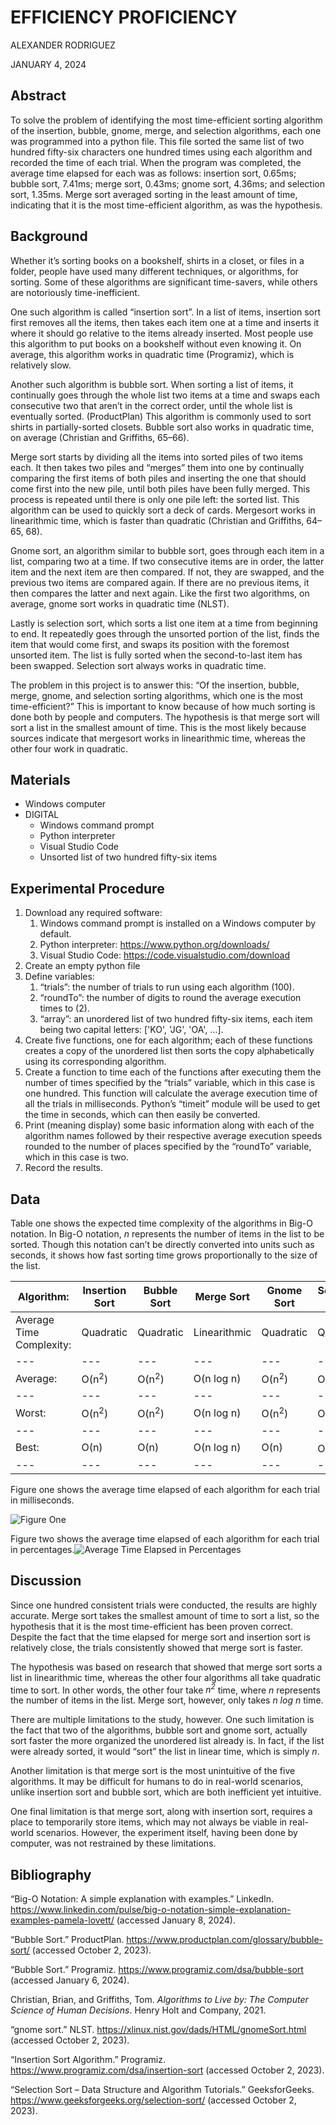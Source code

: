 # EFFICIENCY PROFICIENCY

ALEXANDER RODRIGUEZ

JANUARY 4, 2024

## Abstract

To solve the problem of identifying the most time-efficient sorting algorithm of the insertion, bubble, gnome, merge, and selection algorithms, each one was programmed into a python file. This file sorted the same list of two hundred fifty-six characters one hundred times using each algorithm and recorded the time of each trial. When the program was completed, the average time elapsed for each was as follows: insertion sort, 0.65ms; bubble sort, 7.41ms; merge sort, 0.43ms; gnome sort, 4.36ms; and selection sort, 1.35ms. Merge sort averaged sorting in the least amount of time, indicating that it is the most time-efficient algorithm, as was the hypothesis.

## Background

Whether it’s sorting books on a bookshelf, shirts in a closet, or files in a folder, people have used many different techniques, or algorithms, for sorting. Some of these algorithms are significant time-savers, while others are notoriously time-inefficient.

One such algorithm is called “insertion sort”. In a list of items, insertion sort first removes all the items, then takes each item one at a time and inserts it where it should go relative to the items already inserted. Most people use this algorithm to put books on a bookshelf without even knowing it. On average, this algorithm works in quadratic time (Programiz), which is relatively slow.

Another such algorithm is bubble sort. When sorting a list of items, it continually goes through the whole list two items at a time and swaps each consecutive two that aren’t in the correct order, until the whole list is eventually sorted. (ProductPlan) This algorithm is commonly used to sort shirts in partially-sorted closets. Bubble sort also works in quadratic time, on average (Christian and Griffiths, 65–66).

Merge sort starts by dividing all the items into sorted piles of two items each. It then takes two piles and “merges” them into one by continually comparing the first items of both piles and inserting the one that should come first into the new pile, until both piles have been fully merged. This process is repeated until there is only one pile left: the sorted list. This algorithm can be used to quickly sort a deck of cards. Mergesort works in linearithmic time, which is faster than quadratic (Christian and Griffiths, 64–65, 68).

Gnome sort, an algorithm similar to bubble sort, goes through each item in a list, comparing two at a time. If two consecutive items are in order, the latter item and the next item are then compared. If not, they are swapped, and the previous two items are compared again. If there are no previous items, it then compares the latter and next again. Like the first two algorithms, on average, gnome sort works in quadratic time (NLST).

Lastly is selection sort, which sorts a list one item at a time from beginning to end. It repeatedly goes through the unsorted portion of the list, finds the item that would come first, and swaps its position with the foremost unsorted item. The list is fully sorted when the second-to-last item has been swapped. Selection sort always works in quadratic time.

The problem in this project is to answer this: “Of the insertion, bubble, merge, gnome, and selection sorting algorithms, which one is the most time-efficient?” This is important to know because of how much sorting is done both by people and computers. The hypothesis is that merge sort will sort a list in the smallest amount of time. This is the most likely because sources indicate that mergesort works in linearithmic time, whereas the other four work in quadratic.

## Materials

- Windows computer
- DIGITAL
  - Windows command prompt
  - Python interpreter
  - Visual Studio Code
  - Unsorted list of two hundred fifty-six items

## Experimental Procedure

1. Download any required software:
    1. Windows command prompt is installed on a Windows computer by default.
    2. Python interpreter: <https://www.python.org/downloads/>
    3. Visual Studio Code: <https://code.visualstudio.com/download>
2. Create an empty python file
3. Define variables:
    1. “trials”: the number of trials to run using each algorithm (100).
    2. “roundTo”: the number of digits to round the average execution times to (2).
    3. “array”: an unordered list of two hundred fifty-six items, each item being two capital letters: \['KO', 'JG', 'OA', …\].
4. Create five functions, one for each algorithm; each of these functions creates a copy of the unordered list then sorts the copy alphabetically using its corresponding algorithm.
5. Create a function to time each of the functions after executing them the number of times specified by the “trials” variable, which in this case is one hundred. This function will calculate the average execution time of all the trials in milliseconds. Python’s “timeit” module will be used to get the time in seconds, which can then easily be converted.
6. Print (meaning display) some basic information along with each of the algorithm names followed by their respective average execution speeds rounded to the number of places specified by the “roundTo” variable, which in this case is two.
7. Record the results.

## Data

Table one shows the expected time complexity of the algorithms in Big-O notation. In Big-O notation, _n_ represents the number of items in the list to be sorted. Though this notation can’t be directly converted into units such as seconds, it shows how fast sorting time grows proportionally to the size of the list.

| **Algorithm:** | **Insertion Sort** | **Bubble Sort** | **Merge Sort** | **Gnome Sort** | **Selection Sort** |
| --- | --- | --- | --- | --- | --- |
| Average Time Complexity: | Quadratic | Quadratic | Linearithmic | Quadratic | Quadratic |
| --- | --- | --- | --- | --- | --- |
| Average: | O(n<sup>2</sup>) | O(n<sup>2</sup>) | O(n log n) | O(n<sup>2</sup>) | O(n<sup>2</sup>) |
| --- | --- | --- | --- | --- | --- |
| Worst: | O(n<sup>2</sup>) | O(n<sup>2</sup>) | O(n log n) | O(n<sup>2</sup>) | O(n<sup>2</sup>) |
| --- | --- | --- | --- | --- | --- |
| Best: | O(n) | O(n) | O(n log n) | O(n) | O(n<sup>2</sup>) |
| --- | --- | --- | --- | --- | --- |

Figure one shows the average time elapsed of each algorithm for each trial in milliseconds.

![Figure One]()

Figure two shows the average time elapsed of each algorithm for each trial in percentages.![Average Time Elapsed in Percentages]()

## Discussion

Since one hundred consistent trials were conducted, the results are highly accurate. Merge sort takes the smallest amount of time to sort a list, so the hypothesis that it is the most time-efficient has been proven correct. Despite the fact that the time elapsed for merge sort and insertion sort is relatively close, the trials consistently showed that merge sort is faster.

The hypothesis was based on research that showed that merge sort sorts a list in linearithmic time, whereas the other four algorithms all take quadratic time to sort. In other words, the other four take _n<sup>2</sup>_ time, where _n_ represents the number of items in the list. Merge sort, however, only takes _n log n_ time.

There are multiple limitations to the study, however. One such limitation is the fact that two of the algorithms, bubble sort and gnome sort, actually sort faster the more organized the unordered list already is. In fact, if the list were already sorted, it would “sort” the list in linear time, which is simply _n_.

Another limitation is that merge sort is the most unintuitive of the five algorithms. It may be difficult for humans to do in real-world scenarios, unlike insertion sort and bubble sort, which are both inefficient yet intuitive.

One final limitation is that merge sort, along with insertion sort, requires a place to temporarily store items, which may not always be viable in real-world scenarios. However, the experiment itself, having been done by computer, was not restrained by these limitations.

## Bibliography

“Big-O Notation: A simple explanation with examples.” LinkedIn. <https://www.linkedin.com/pulse/big-o-notation-simple-explanation-examples-pamela-lovett/> (accessed January 8, 2024).

“Bubble Sort.” ProductPlan. <https://www.productplan.com/glossary/bubble-sort/> (accessed October 2, 2023).

“Bubble Sort.” Programiz. <https://www.programiz.com/dsa/bubble-sort> (accessed January 6, 2024).

Christian, Brian, and Griffiths, Tom. _Algorithms to Live by: The Computer Science of Human Decisions_. Henry Holt and Company, 2021.

“gnome sort.” NLST. <https://xlinux.nist.gov/dads/HTML/gnomeSort.html> (accessed October 2, 2023).

“Insertion Sort Algorithm.” Programiz. <https://www.programiz.com/dsa/insertion-sort> (accessed October 2, 2023).

“Selection Sort – Data Structure and Algorithm Tutorials.” GeeksforGeeks. <https://www.geeksforgeeks.org/selection-sort/> (accessed October 2, 2023).
